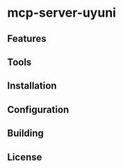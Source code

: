 # mcp-server-uyuni


## Features

## Tools

## Installation

## Configuration

## Building

## License



